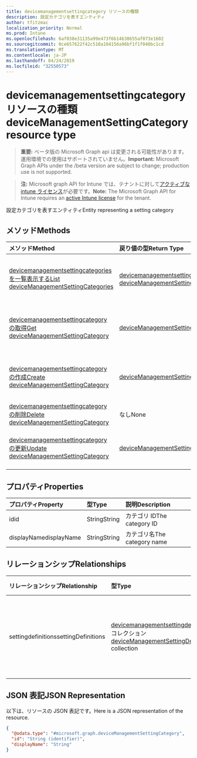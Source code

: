 ```yaml
---
title: devicemanagementsettingcategory リソースの種類
description: 設定カテゴリを表すエンティティ
author: tfitzmac
localization_priority: Normal
ms.prod: Intune
ms.openlocfilehash: 6af038e31135a99e473f6b14638655af073e1602
ms.sourcegitcommit: 0ce657622f42c510a104156a96bf1f1f040bc1cd
ms.translationtype: MT
ms.contentlocale: ja-JP
ms.lasthandoff: 04/24/2019
ms.locfileid: "32550573"
---
```

# <a name="devicemanagementsettingcategory-resource-type"></a><span data-ttu-id="e182e-103">devicemanagementsettingcategory リソースの種類</span><span class="sxs-lookup"><span data-stu-id="e182e-103">deviceManagementSettingCategory resource type</span></span>

> <span data-ttu-id="e182e-104">**重要:** ベータ版の Microsoft Graph api は変更される可能性があります。運用環境での使用はサポートされていません。</span><span class="sxs-lookup"><span data-stu-id="e182e-104">**Important:** Microsoft Graph APIs under the /beta version are subject to change; production use is not supported.</span></span>

> <span data-ttu-id="e182e-105">**注:** Microsoft graph API for Intune では、テナントに対して[アクティブな intune ライセンス](https://go.microsoft.com/fwlink/?linkid=839381)が必要です。</span><span class="sxs-lookup"><span data-stu-id="e182e-105">**Note:** The Microsoft Graph API for Intune requires an [active Intune license](https://go.microsoft.com/fwlink/?linkid=839381) for the tenant.</span></span>

<span data-ttu-id="e182e-106">設定カテゴリを表すエンティティ</span><span class="sxs-lookup"><span data-stu-id="e182e-106">Entity representing a setting category</span></span>

## <a name="methods"></a><span data-ttu-id="e182e-107">メソッド</span><span class="sxs-lookup"><span data-stu-id="e182e-107">Methods</span></span>
|<span data-ttu-id="e182e-108">メソッド</span><span class="sxs-lookup"><span data-stu-id="e182e-108">Method</span></span>|<span data-ttu-id="e182e-109">戻り値の型</span><span class="sxs-lookup"><span data-stu-id="e182e-109">Return Type</span></span>|<span data-ttu-id="e182e-110">説明</span><span class="sxs-lookup"><span data-stu-id="e182e-110">Description</span></span>|
|:---|:---|:---|
|[<span data-ttu-id="e182e-111">devicemanagementsettingcategories を一覧表示する</span><span class="sxs-lookup"><span data-stu-id="e182e-111">List deviceManagementSettingCategories</span></span>](../api/intune-deviceintent-devicemanagementsettingcategory-list.md)|<span data-ttu-id="e182e-112">[devicemanagementsettingcategory](../resources/intune-deviceintent-devicemanagementsettingcategory.md)コレクション</span><span class="sxs-lookup"><span data-stu-id="e182e-112">[deviceManagementSettingCategory](../resources/intune-deviceintent-devicemanagementsettingcategory.md) collection</span></span>|<span data-ttu-id="e182e-113">[devicemanagementsettingcategory](../resources/intune-deviceintent-devicemanagementsettingcategory.md)オブジェクトのプロパティとリレーションシップをリストします。</span><span class="sxs-lookup"><span data-stu-id="e182e-113">List properties and relationships of the [deviceManagementSettingCategory](../resources/intune-deviceintent-devicemanagementsettingcategory.md) objects.</span></span>|
|[<span data-ttu-id="e182e-114">devicemanagementsettingcategory の取得</span><span class="sxs-lookup"><span data-stu-id="e182e-114">Get deviceManagementSettingCategory</span></span>](../api/intune-deviceintent-devicemanagementsettingcategory-get.md)|[<span data-ttu-id="e182e-115">deviceManagementSettingCategory</span><span class="sxs-lookup"><span data-stu-id="e182e-115">deviceManagementSettingCategory</span></span>](../resources/intune-deviceintent-devicemanagementsettingcategory.md)|<span data-ttu-id="e182e-116">[devicemanagementsettingcategory](../resources/intune-deviceintent-devicemanagementsettingcategory.md)オブジェクトのプロパティとリレーションシップを読み取ります。</span><span class="sxs-lookup"><span data-stu-id="e182e-116">Read properties and relationships of the [deviceManagementSettingCategory](../resources/intune-deviceintent-devicemanagementsettingcategory.md) object.</span></span>|
|[<span data-ttu-id="e182e-117">devicemanagementsettingcategory の作成</span><span class="sxs-lookup"><span data-stu-id="e182e-117">Create deviceManagementSettingCategory</span></span>](../api/intune-deviceintent-devicemanagementsettingcategory-create.md)|[<span data-ttu-id="e182e-118">deviceManagementSettingCategory</span><span class="sxs-lookup"><span data-stu-id="e182e-118">deviceManagementSettingCategory</span></span>](../resources/intune-deviceintent-devicemanagementsettingcategory.md)|<span data-ttu-id="e182e-119">新しい[devicemanagementsettingcategory](../resources/intune-deviceintent-devicemanagementsettingcategory.md)オブジェクトを作成します。</span><span class="sxs-lookup"><span data-stu-id="e182e-119">Create a new [deviceManagementSettingCategory](../resources/intune-deviceintent-devicemanagementsettingcategory.md) object.</span></span>|
|[<span data-ttu-id="e182e-120">devicemanagementsettingcategory の削除</span><span class="sxs-lookup"><span data-stu-id="e182e-120">Delete deviceManagementSettingCategory</span></span>](../api/intune-deviceintent-devicemanagementsettingcategory-delete.md)|<span data-ttu-id="e182e-121">なし</span><span class="sxs-lookup"><span data-stu-id="e182e-121">None</span></span>|<span data-ttu-id="e182e-122">[devicemanagementsettingcategory](../resources/intune-deviceintent-devicemanagementsettingcategory.md)を削除します。</span><span class="sxs-lookup"><span data-stu-id="e182e-122">Deletes a [deviceManagementSettingCategory](../resources/intune-deviceintent-devicemanagementsettingcategory.md).</span></span>|
|[<span data-ttu-id="e182e-123">devicemanagementsettingcategory の更新</span><span class="sxs-lookup"><span data-stu-id="e182e-123">Update deviceManagementSettingCategory</span></span>](../api/intune-deviceintent-devicemanagementsettingcategory-update.md)|[<span data-ttu-id="e182e-124">deviceManagementSettingCategory</span><span class="sxs-lookup"><span data-stu-id="e182e-124">deviceManagementSettingCategory</span></span>](../resources/intune-deviceintent-devicemanagementsettingcategory.md)|<span data-ttu-id="e182e-125">[devicemanagementsettingcategory](../resources/intune-deviceintent-devicemanagementsettingcategory.md)オブジェクトのプロパティを更新します。</span><span class="sxs-lookup"><span data-stu-id="e182e-125">Update the properties of a [deviceManagementSettingCategory](../resources/intune-deviceintent-devicemanagementsettingcategory.md) object.</span></span>|

## <a name="properties"></a><span data-ttu-id="e182e-126">プロパティ</span><span class="sxs-lookup"><span data-stu-id="e182e-126">Properties</span></span>
|<span data-ttu-id="e182e-127">プロパティ</span><span class="sxs-lookup"><span data-stu-id="e182e-127">Property</span></span>|<span data-ttu-id="e182e-128">型</span><span class="sxs-lookup"><span data-stu-id="e182e-128">Type</span></span>|<span data-ttu-id="e182e-129">説明</span><span class="sxs-lookup"><span data-stu-id="e182e-129">Description</span></span>|
|:---|:---|:---|
|<span data-ttu-id="e182e-130">id</span><span class="sxs-lookup"><span data-stu-id="e182e-130">id</span></span>|<span data-ttu-id="e182e-131">String</span><span class="sxs-lookup"><span data-stu-id="e182e-131">String</span></span>|<span data-ttu-id="e182e-132">カテゴリ ID</span><span class="sxs-lookup"><span data-stu-id="e182e-132">The category ID</span></span>|
|<span data-ttu-id="e182e-133">displayName</span><span class="sxs-lookup"><span data-stu-id="e182e-133">displayName</span></span>|<span data-ttu-id="e182e-134">String</span><span class="sxs-lookup"><span data-stu-id="e182e-134">String</span></span>|<span data-ttu-id="e182e-135">カテゴリ名</span><span class="sxs-lookup"><span data-stu-id="e182e-135">The category name</span></span>|

## <a name="relationships"></a><span data-ttu-id="e182e-136">リレーションシップ</span><span class="sxs-lookup"><span data-stu-id="e182e-136">Relationships</span></span>
|<span data-ttu-id="e182e-137">リレーションシップ</span><span class="sxs-lookup"><span data-stu-id="e182e-137">Relationship</span></span>|<span data-ttu-id="e182e-138">型</span><span class="sxs-lookup"><span data-stu-id="e182e-138">Type</span></span>|<span data-ttu-id="e182e-139">説明</span><span class="sxs-lookup"><span data-stu-id="e182e-139">Description</span></span>|
|:---|:---|:---|
|<span data-ttu-id="e182e-140">settingdefinitions</span><span class="sxs-lookup"><span data-stu-id="e182e-140">settingDefinitions</span></span>|<span data-ttu-id="e182e-141">[devicemanagementsettingdefinition](../resources/intune-deviceintent-devicemanagementsettingdefinition.md)コレクション</span><span class="sxs-lookup"><span data-stu-id="e182e-141">[deviceManagementSettingDefinition](../resources/intune-deviceintent-devicemanagementsettingdefinition.md) collection</span></span>|<span data-ttu-id="e182e-142">このカテゴリに含まれる設定の定義は次のとおりです。</span><span class="sxs-lookup"><span data-stu-id="e182e-142">The setting definitions this category contains</span></span>|

## <a name="json-representation"></a><span data-ttu-id="e182e-143">JSON 表記</span><span class="sxs-lookup"><span data-stu-id="e182e-143">JSON Representation</span></span>
<span data-ttu-id="e182e-144">以下は、リソースの JSON 表記です。</span><span class="sxs-lookup"><span data-stu-id="e182e-144">Here is a JSON representation of the resource.</span></span>
<!-- {
  "blockType": "resource",
  "keyProperty": "id",
  "@odata.type": "microsoft.graph.deviceManagementSettingCategory"
}
-->
``` json
{
  "@odata.type": "#microsoft.graph.deviceManagementSettingCategory",
  "id": "String (identifier)",
  "displayName": "String"
}
```





